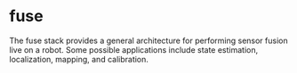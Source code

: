 # fuse
The fuse stack provides a general architecture for performing sensor fusion live on a robot. Some possible applications include state estimation, localization, mapping, and calibration.
